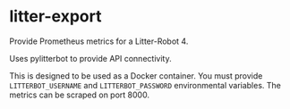 # litter-export

Provide Prometheus metrics for a Litter-Robot 4.

Uses pylitterbot to provide API connectivity. 

This is designed to be used as a Docker container. You must provide
`LITTERBOT_USERNAME` and `LITTERBOT_PASSWORD` environmental variables.  The
metrics can be scraped on port 8000.
